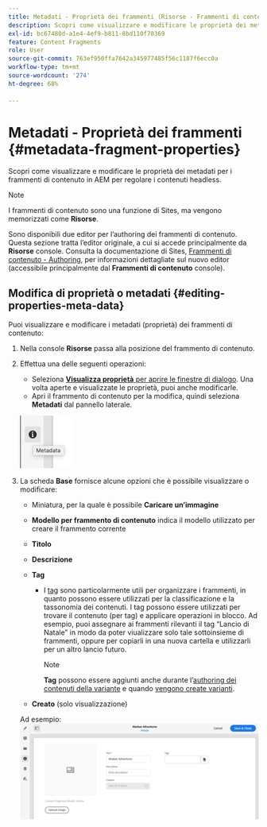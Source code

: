 ```yaml
---
title: Metadati - Proprietà dei frammenti (Risorse - Frammenti di contenuto)
description: Scopri come visualizzare e modificare le proprietà dei metadati per i frammenti di contenuto.
exl-id: bc67480d-a1e4-4ef9-b811-8bd110f70369
feature: Content Fragments
role: User
source-git-commit: 763ef950ffa7642a345977485f56c1187f6ecc0a
workflow-type: tm+mt
source-wordcount: '274'
ht-degree: 68%

---
```


# Metadati - Proprietà dei frammenti {#metadata-fragment-properties}

Scopri come visualizzare e modificare le proprietà dei metadati per i frammenti di contenuto in AEM per regolare i contenuti headless.

>[!NOTE]
>
>I frammenti di contenuto sono una funzione di Sites, ma vengono memorizzati come **Risorse**.
>
>Sono disponibili due editor per l’authoring dei frammenti di contenuto. Questa sezione tratta l’editor originale, a cui si accede principalmente da **Risorse** console. Consulta la documentazione di Sites, [Frammenti di contenuto - Authoring](/help/sites-cloud/administering/content-fragments/authoring.md), per informazioni dettagliate sul nuovo editor (accessibile principalmente dal **Frammenti di contenuto** console).

## Modifica di proprietà o metadati {#editing-properties-meta-data}

Puoi visualizzare e modificare i metadati (proprietà) dei frammenti di contenuto:

1. Nella console **Risorse** passa alla posizione del frammento di contenuto.
2. Effettua una delle seguenti operazioni:

   * Seleziona [**Visualizza proprietà** per aprire le finestre di dialogo](/help/assets/manage-digital-assets.md#editing-properties). Una volta aperte e visualizzate le proprietà, puoi anche modificarle.
   * Apri il frammento di contenuto per la modifica, quindi seleziona **Metadati** dal pannello laterale.

   ![Metadati nel pannello laterale](assets/cfm-metadata-01.png)

3. La scheda **Base** fornisce alcune opzioni che è possibile visualizzare o modificare:

   * Miniatura, per la quale è possibile **Caricare un’immagine**
   * **Modello per frammento di contenuto** indica il modello utilizzato per creare il frammento corrente
   * **Titolo**
   * **Descrizione**
   * **Tag**
      * I [tag](/help/sites-cloud/authoring/sites-console/tags.md) sono particolarmente utili per organizzare i frammenti, in quanto possono essere utilizzati per la classificazione e la tassonomia dei contenuti. I tag possono essere utilizzati per trovare il contenuto (per tag) e applicare operazioni in blocco.
Ad esempio, puoi assegnare ai frammenti rilevanti il tag “Lancio di Natale” in modo da poter viualizzare solo tale sottoinsieme di frammenti, oppure per copiarli in una nuova cartella e utilizzarli per un altro lancio futuro.

        >[!NOTE]
        >
        >**Tag** possono essere aggiunti anche durante l’[authoring dei contenuti della variante](/help/assets/content-fragments/content-fragments-variations.md#authoring-your-content) e quando [vengono create varianti](/help/assets/content-fragments/content-fragments-variations.md#creating-a-variation).

   * **Creato** (solo visualizzazione)

   Ad esempio:
   ![Esempio di metadati](assets/cfm-metadata-02.png)

